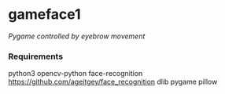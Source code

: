 # gameface1
*Pygame controlled by eyebrow movement*
### Requirements
python3
opencv-python
face-recognition https://github.com/ageitgey/face_recognition
dlib
pygame
pillow

